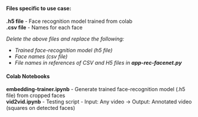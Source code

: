 #### Files specific to use case:
**.h5 file** - Face recognition model trained from colab  
**.csv file** - Names for each face  
  
*Delete the above files and replace the following:*  
- *Trained face-recognition model (h5 file)*  
- *Face names (csv file)*
- *File names in references of CSV and H5 files in **app-rec-facenet.py***  


#### Colab Notebooks  
**embedding-trainer.ipynb** - Generate trained face-recognition model (.h5 file) from cropped faces  
**vid2vid.ipynb** - Testing script - Input: Any video -> Output: Annotated video (squares on detected faces)  

